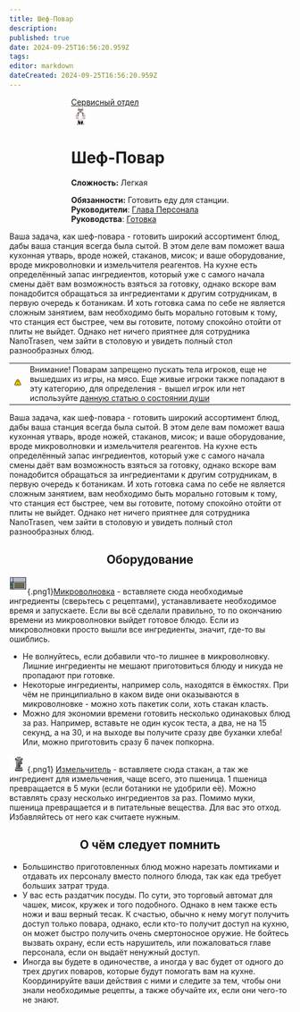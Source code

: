 ```yaml
---
title: Шеф-Повар
description: 
published: true
date: 2024-09-25T16:56:20.959Z
tags: 
editor: markdown
dateCreated: 2024-09-25T16:56:20.959Z
---
```




<div style="display: flex; justify-content: center;">
<div class="roles-passport serv">
  <div class="title serv"><a href="/roles/servicedepartment">Сервисный отдел</a></div>
  <div>
    <div><div><img src="/roles/chef.png"></div></div>
  <div><div>
    <h1>Шеф-Повар</h1>
    <p><strong>Сложность:</strong> Легкая</p>
    <strong>Обязанности:</strong> Готовить еду для станции.<br>
    <b>Руководители</b>: <a href="/roles/headofpersonnel">Глава Персонала</a><br>
    <b>Руководства</b>: <a href="/guides/food">Готовка</a>
  </div></div>
  </div>
</div>
</div>


Ваша задача, как шеф-повара - готовить широкий ассортимент блюд, дабы ваша станция всегда была сытой. В этом деле вам поможет ваша кухонная утварь, вроде ножей, стаканов, мисок; и ваше оборудование, вроде микроволновки и измельчителя реагентов. На кухне есть определённый запас ингредиентов, который уже с самого начала смены даёт вам возможность взяться за готовку, однако вскоре вам понадобится обращаться за ингредиентами к другим сотрудникам, в первую очередь к ботаникам. И хоть готовка сама по себе не является сложным занятием, вам необходимо быть морально готовым к тому, что станция ест быстрее, чем вы готовите, потому спокойно отойти от плиты не выйдет. Однако нет ничего приятнее для сотрудника NanoTrasen, чем зайти в столовую и увидеть полный стол разнообразных блюд.

<table style="background-color:transparent; border-width: 5px;">
   <tr>
      <td class="tbl1"><img src="/roles/64px-sign_securearea.png" class="ppng"></td>
      <td>Внимание! Поварам запрещено пускать тела игроков, еще не вышедших из игры, на мясо. Еще живые игроки также попадают в эту категорию, для определения - вышел игрок или нет используйте <a href="/guides/soul">данную статью о состоянии души</a></td>
   </tr>
</table>

Ваша задача, как шеф-повара - готовить широкий ассортимент блюд, дабы ваша станция всегда была сытой. В этом деле вам поможет ваша кухонная утварь, вроде ножей, стаканов, мисок; и ваше оборудование, вроде микроволновки и измельчителя реагентов. На кухне есть определённый запас ингредиентов, который уже с самого начала смены даёт вам возможность взяться за готовку, однако вскоре вам понадобится обращаться за ингредиентами к другим сотрудникам, в первую очередь к ботаникам. И хоть готовка сама по себе не является сложным занятием, вам необходимо быть морально готовым к тому, что станция ест быстрее, чем вы готовите, потому спокойно отойти от плиты не выйдет. Однако нет ничего приятнее для сотрудника NanoTrasen, чем зайти в столовую и увидеть полный стол разнообразных блюд.

## <center>Оборудование
![microvawe.png](/roles/serv/chef/microwave.png){.png1}[Микроволновка](/guides/food) - вставляете сюда необходимые ингредиенты (сверьтесь с рецептами), устанавливаете необходимое время и запускаете. Если вы всё сделали правильно, то по окончанию времени из микроволновки выйдет готовое блюдо. Если из микроволновки просто вышли все ингредиенты, значит, где-то вы ошиблись.
* Не волнуйтесь, если добавили что-то лишнее в микроволновку. Лишние ингредиенты не мешают приготовиться блюду и никуда не пропадают при готовке.
* Некоторые ингредиенты, например соль, находятся в ёмкостях. При чём не принципиально в каком виде они оказываются в микроволновке - можно хоть пакетик соли, хоть стакан класть.
* Можно для экономии времени готовить несколько одинаковых блюд за раз. Например, вставьте не один кусок теста, а два, не на 15 секунд, а на 30, и на выходе вы получите сразу две буханки хлеба! Или, можно приготовить сразу 6 пачек попкорна.

![grinder.png](/roles/serv/chef/grinder.png){.png1} [Измельчитель](/guides/food) - вставляете сюда стакан, а так же ингредиент для измельчения, чаще всего, это пшеница. 1 пшеница превращается в 5 муки (если ботаники не удобрили её). Можно вставлять сразу несколько ингредиентов за раз. Помимо муки, пшеница превращается и в питательные вещества. Для вас это отход. Избавляйтесь от него как считаете нужным.

## <center> О чём следует помнить

* Большинство приготовленных блюд можно нарезать ломтиками и отдавать их персоналу вместо полного блюда, так как еда требует больших затрат труда.
* У вас есть раздатчик посуды. По сути, это торговый автомат для чашек, мисок, кружек и того подобного. Однако в нем также есть ножи и ваш верный тесак. К счастью, обычно к нему могут получить доступ только повара, однако, если кто-то получит доступ на кухню, он может быстро получить очень смертоносное оружие. Не бойтесь вызвать охрану, если есть нарушитель, или пожаловаться главе персонала, если он выдаёт ненужный доступ.
* Иногда вы будете в одиночестве, а иногда у вас будет от одного до трех других поваров, которые будут помогать вам на кухне. Координируйте ваши действия с ними и следите за тем, чтобы они знали необходимые рецепты, а также обучайте их, если они чего-то не знают.

<div class="table"></div>